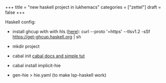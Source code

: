 +++
title = "new haskell project in lukhemacs"
categories = ["zettel"]
draft = false
+++

Haskell config:

-   install ghcup with with hls ([here](https://www.haskell.org/ghcup/)):
    curl --proto '=https' --tlsv1.2 -sSf <https://get-ghcup.haskell.org> | sh

-   mkdir project
-   cabal init  [cabal docs and simple tut](https://cabal.readthedocs.io/en/3.6/getting-started.html)
-   cabal install implicit-hie
-   gen-hie &gt; hie.yaml (to make lsp-haskell work)
